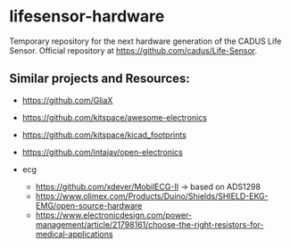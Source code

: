# lifesensor-hardware
Temporary repository for the next hardware generation of the CADUS Life Sensor.
Official repository at https://github.com/cadus/Life-Sensor.


## Similar projects and Resources:
- https://github.com/GliaX
- https://github.com/kitspace/awesome-electronics
- https://github.com/kitspace/kicad_footprints
- https://github.com/intajay/open-electronics

- ecg
    + https://github.com/xdever/MobilECG-II -> based on ADS1298
    + https://www.olimex.com/Products/Duino/Shields/SHIELD-EKG-EMG/open-source-hardware
    + https://www.electronicdesign.com/power-management/article/21798161/choose-the-right-resistors-for-medical-applications